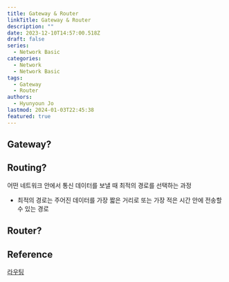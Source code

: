 ```yaml
---
title: Gateway & Router
linkTitle: Gateway & Router
description: ""
date: 2023-12-10T14:57:00.518Z
draft: false
series:
  - Network Basic
categories:
  - Network
  - Network Basic
tags:
  - Gateway
  - Router
authors:
  - Hyunyoun Jo
lastmod: 2024-01-03T22:45:38
featured: true
---
```


## Gateway?

## Routing?

어떤 네트워크 안에서 통신 데이터를 보낼 때 최적의 경로를 선택하는 과정

- 최적의 경로는 주어진 데이터를 가장 짧은 거리로 또는 가장 적은 시간 안에 전송할 수 있는 경로

## Router?

## Reference

[라우팅](https://ko.wikipedia.org/wiki/%EB%9D%BC%EC%9A%B0%ED%8C%85)
